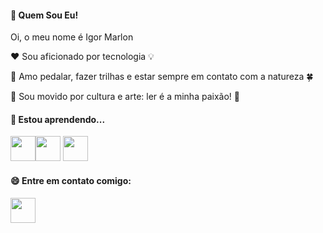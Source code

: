 #### 👋 Quem Sou Eu! 

Oi, o meu nome é Igor Marlon 

:hearts: Sou aficionado por tecnologia 💡

🚴 Amo pedalar, fazer trilhas e estar sempre em contato com a natureza 🍀

📖 Sou movido por cultura e arte: ler é a minha paixão! 🎨

#### 🔭 Estou aprendendo... 

<img src="https://cdn.jsdelivr.net/gh/devicons/devicon/icons/c/c-original.svg" width="40" height="40"/><img src="https://cdn.jsdelivr.net/gh/devicons/devicon/icons/java/java-original.svg" width="40" height="40"/>
            <img src="https://cdn.jsdelivr.net/gh/devicons/devicon/icons/linux/linux-original.svg" width="40" height="40"/>
           
#### 😄 Entre em contato comigo:           

<a href="https://www.linkedin.com/in/igor-marlon/">
<img src="https://cdn.jsdelivr.net/gh/devicons/devicon/icons/linkedin/linkedin-original.svg" width="40" height="40"/></a>
                    
<!--
**marlonigor/marlonigor** is a ✨ _special_ ✨ repository because its `README.md` (this file) appears on your GitHub profile.

Here are some ideas to get you started:

- 🔭 I’m currently working on ...
- 🌱 I’m currently learning ...
- 👯 I’m looking to collaborate on ...
- 🤔 I’m looking for help with ...
- 💬 Ask me about ...
- 📫 How to reach me: ...
- 😄 Pronouns: ...
- ⚡ Fun fact: ...
-->
